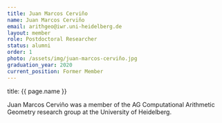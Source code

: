 ```yaml
---
title: Juan Marcos Cerviño
name: Juan Marcos Cerviño
email: arithgeo@iwr.uni-heidelberg.de
layout: member
role: Postdoctoral Researcher
status: alumni
order: 1
photo: /assets/img/juan-marcos-cerviño.jpg
graduation_year: 2020
current_position: Former Member
---
```


title: {{ page.name }}

Juan Marcos Cerviño was a member of the AG Computational Arithmetic Geometry research group at the University of Heidelberg.